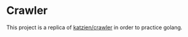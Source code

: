 # Crawler

This project is a replica of [katzien/crawler](https://github.com/katzien/crawler) in order to practice golang.
